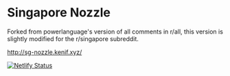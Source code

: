 # Singapore Nozzle


Forked from powerlanguage's version of all comments in r/all, this version is slightly modified for the r/singapore subreddit.

http://sg-nozzle.kenif.xyz/

[![Netlify Status](https://api.netlify.com/api/v1/badges/efe768e8-cc51-4177-ab37-2ab243c33466/deploy-status)](https://app.netlify.com/sites/inspiring-fermat-ff9842/deploys)
